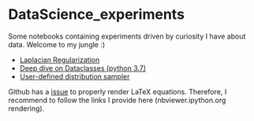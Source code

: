 # DataScience_experiments

Some notebooks containing experiments driven by curiosity I have about data. Welcome to my jungle :)

- [Laplacian Regularization](http://nbviewer.jupyter.org/github/x0s/DataScience_experiments/blob/master/Laplacian_Regularization/Laplacian_Regularization.ipynb)
- [Deep dive on Dataclasses (python 3.7)](http://nbviewer.jupyter.org/github/x0s/DataScience_experiments/blob/master/dataclasses/Deep_dive_on_Dataclasses.ipynb)
- [User-defined distribution sampler](https://github.com/x0s/DataScience_experiments/blob/add-custom-distribution-sampler/custom_sampler/Custom_sampling.ipynb)

Github has a [issue](https://github.com/jupyter/nbviewer/issues/452) to properly render LaTeX equations. Therefore, I recommend to follow the links I provide here (nbviewer.ipython.org rendering).  
